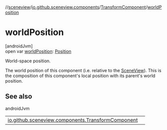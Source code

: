 //[sceneview](../../../index.md)/[io.github.sceneview.components](../index.md)/[TransformComponent](index.md)/[worldPosition](world-position.md)

# worldPosition

[androidJvm]\
open var [worldPosition](world-position.md): [Position](../../io.github.sceneview.math/index.md#945960193%2FClasslikes%2F-1571379623)

World-space position.

The world position of this component (i.e. relative to the [SceneView](../../io.github.sceneview/-scene-view/index.md)). This is the composition of this component's local position with its parent's world position.

## See also

androidJvm

| | |
|---|---|
| [io.github.sceneview.components.TransformComponent](world-transform.md) |  |
